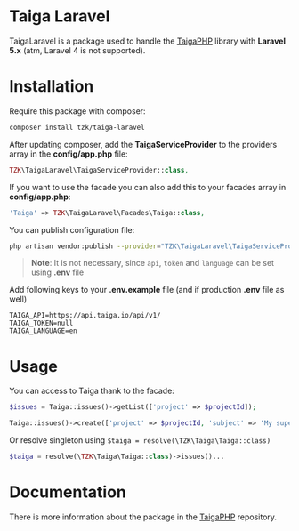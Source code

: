 # Taiga Laravel

TaigaLaravel is a package used to handle the [TaigaPHP](https://github.com/TZK-/TaigaPHP) library with **Laravel 5.x** (atm, Laravel 4 is not supported).

# Installation

Require this package with composer:
```sh
composer install tzk/taiga-laravel
```

After updating composer, add the **TaigaServiceProvider** to the providers array in the **config/app.php** file:

```php
TZK\TaigaLaravel\TaigaServiceProvider::class,
```

If you want to use the facade you can also add this to your facades array in **config/app.php**:

```php
'Taiga' => TZK\TaigaLaravel\Facades\Taiga::class,
```

You can publish configuration file:

```sh
php artisan vendor:publish --provider="TZK\TaigaLaravel\TaigaServiceProvider"
```
> **Note**: It is not necessary, since `api`, `token` and `language` can be set using **.env** file

Add following keys to your **.env.example** file (and if production **.env** file as well)

```
TAIGA_API=https://api.taiga.io/api/v1/
TAIGA_TOKEN=null
TAIGA_LANGUAGE=en
```

# Usage

You can access to Taiga thank to the facade:

```php
$issues = Taiga::issues()->getList(['project' => $projectId]);

Taiga::issues()->create(['project' => $projectId, 'subject' => 'My super issue']);
```

Or resolve singleton using `$taiga = resolve(\TZK\Taiga\Taiga::class)`

```php
$taiga = resolve(\TZK\Taiga\Taiga::class)->issues()...
```

# Documentation

There is more information about the package in the [TaigaPHP](https://github.com/TZK-/TaigaPHP) repository.
